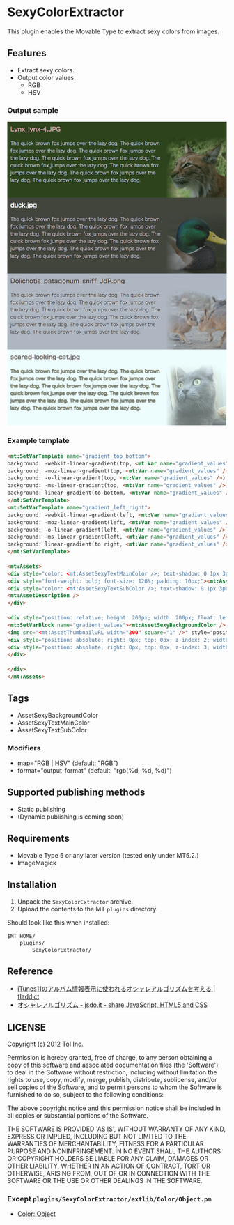# SexyColorExtractor

This plugin enables the Movable Type to extract sexy colors from images.


## Features

* Extract sexy colors.
* Output color values.
  * RGB
  * HSV


### Output sample

![Screenshot](https://github.com/usualoma/mt-plugin-SexyColorExtractor/raw/master/artwork/output-sample.png)


### Example template

```html
<mt:SetVarTemplate name="gradient_top_bottom">
background: -webkit-linear-gradient(top, <mt:Var name="gradient_values" />);
background: -moz-linear-gradient(top, <mt:Var name="gradient_values" />);
background: -o-linear-gradient(top, <mt:Var name="gradient_values" />);
background: -ms-linear-gradient(top, <mt:Var name="gradient_values" />);
background: linear-gradient(to bottom, <mt:Var name="gradient_values" />);
</mt:SetVarTemplate>
<mt:SetVarTemplate name="gradient_left_right">
background: -webkit-linear-gradient(left, <mt:Var name="gradient_values" />);
background: -moz-linear-gradient(left, <mt:Var name="gradient_values" />);
background: -o-linear-gradient(left, <mt:Var name="gradient_values" />);
background: -ms-linear-gradient(left, <mt:Var name="gradient_values" />);
background: linear-gradient(to right, <mt:Var name="gradient_values" />);
</mt:SetVarTemplate>

<mt:Assets>
<div style="color: <mt:AssetSexyTextMainColor />; text-shadow: 0 1px 3px <mt:If tag="AssetSexyTextMainColor" map="HSV" format="%3$d" lt="128">white<mt:Else>black</mt:If>; background-color: <mt:AssetSexyBackgroundColor />; float: left; width: 100%;">
<div style="font-weight: bold; font-size: 120%; padding: 10px;"><mt:AssetLabel /></div>
<div style="color: <mt:AssetSexyTextSubColor />; text-shadow: 0 1px 3px <mt:If tag="AssetSexyTextSubColor" map="HSV" format="%3$d" lt="128">white<mt:Else>black</mt:If>; width: 500px; padding: 10px; float: left">
<mt:AssetDescription />
</div>

<div style="position: relative; height: 200px; width: 200px; float: left;">
<mt:SetVarBlock name="gradient_values"><mt:AssetSexyBackgroundColor /> 0%, rgba(<mt:AssetSexyBackgroundColor format="%d, %d, %d" />, 0.25) 20%</mt:SetVarBlock>
<img src="<mt:AssetThumbnailURL width="200" square="1" />" style="position: absolute; right: 0px; top: 0px; z-index: 1;" />
<div style="position: absolute; right: 0px; top: 0px; z-index: 2; width: 200px; height: 200px; <mt:Var name="gradient_top_bottom" />"></div>
<div style="position: absolute; right: 0px; top: 0px; z-index: 3; width: 200px; height: 200px; <mt:Var name="gradient_left_right" />"></div>
</div>

</div>
</mt:Assets>
```


## Tags

* AssetSexyBackgroundColor
* AssetSexyTextMainColor
* AssetSexyTextSubColor

### Modifiers

* map="RGB | HSV" (default: "RGB")
* format="output-format" (default: "rgb(%d, %d, %d)")


## Supported publishing methods

* Static publishing
* (Dynamic publishing is coming soon)


## Requirements

* Movable Type 5 or any later version (tested only under MT5.2.)
* ImageMagick


## Installation

1. Unpack the `SexyColorExtractor` archive.
2. Upload the contents to the MT `plugins` directory.

Should look like this when installed:

    $MT_HOME/
        plugins/
            SexyColorExtractor/


## Reference

* [iTunes11のアルバム情報表示に使われるオシャレアルゴリズムを考える | fladdict](http://fladdict.net/blog/2012/11/itunes11_colorpicker.html)
* [オシャレアルゴリズム - jsdo.it - share JavaScript, HTML5 and CSS](http://jsdo.it/blogparts/cOMP)


## LICENSE

Copyright (c) 2012 ToI Inc.

Permission is hereby granted, free of charge, to any person obtaining
a copy of this software and associated documentation files (the
'Software'), to deal in the Software without restriction, including
without limitation the rights to use, copy, modify, merge, publish,
distribute, sublicense, and/or sell copies of the Software, and to
permit persons to whom the Software is furnished to do so, subject to
the following conditions:

The above copyright notice and this permission notice shall be
included in all copies or substantial portions of the Software.

THE SOFTWARE IS PROVIDED 'AS IS', WITHOUT WARRANTY OF ANY KIND,
EXPRESS OR IMPLIED, INCLUDING BUT NOT LIMITED TO THE WARRANTIES OF
MERCHANTABILITY, FITNESS FOR A PARTICULAR PURPOSE AND NONINFRINGEMENT.
IN NO EVENT SHALL THE AUTHORS OR COPYRIGHT HOLDERS BE LIABLE FOR ANY
CLAIM, DAMAGES OR OTHER LIABILITY, WHETHER IN AN ACTION OF CONTRACT,
TORT OR OTHERWISE, ARISING FROM, OUT OF OR IN CONNECTION WITH THE
SOFTWARE OR THE USE OR OTHER DEALINGS IN THE SOFTWARE.

### Except `plugins/SexyColorExtractor/extlib/Color/Object.pm`
* [Color::Object](http://search.cpan.org/~areibens/Color-Object/)

